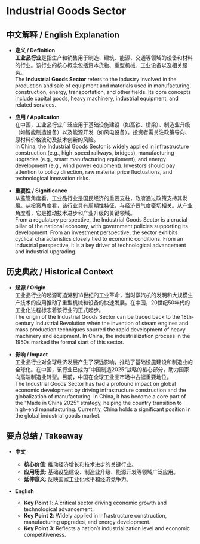 # Industrial Goods Sector

## 中文解释 / English Explanation

* **定义 / Definition**  
  **工业品行业**是指生产和销售用于制造、建筑、能源、交通等领域的设备和材料的行业。该行业的核心概念包括资本货物、重型机械、工业设备以及相关服务。  
  The **Industrial Goods Sector** refers to the industry involved in the production and sale of equipment and materials used in manufacturing, construction, energy, transportation, and other fields. Its core concepts include capital goods, heavy machinery, industrial equipment, and related services.

* **应用 / Application**  
  在中国，工业品行业广泛应用于基础设施建设（如高铁、桥梁）、制造业升级（如智能制造设备）以及能源开发（如风电设备）。投资者需关注政策导向、原材料价格波动及技术创新的风险。  
  In China, the Industrial Goods Sector is widely applied in infrastructure construction (e.g., high-speed railways, bridges), manufacturing upgrades (e.g., smart manufacturing equipment), and energy development (e.g., wind power equipment). Investors should pay attention to policy direction, raw material price fluctuations, and technological innovation risks.

* **重要性 / Significance**  
  从监管角度看，工业品行业是国民经济的重要支柱，政府通过政策支持其发展。从投资角度看，该行业具有周期性特征，与经济景气度密切相关。从产业角度看，它是推动技术进步和产业升级的关键领域。  
  From a regulatory perspective, the Industrial Goods Sector is a crucial pillar of the national economy, with government policies supporting its development. From an investment perspective, the sector exhibits cyclical characteristics closely tied to economic conditions. From an industrial perspective, it is a key driver of technological advancement and industrial upgrading.

## 历史典故 / Historical Context

* **起源 / Origin**  
  工业品行业的起源可追溯到18世纪的工业革命，当时蒸汽机的发明和大规模生产技术的应用推动了重型机械和设备的快速发展。在中国，20世纪50年代的工业化进程标志着该行业的正式起步。  
  The origin of the Industrial Goods Sector can be traced back to the 18th-century Industrial Revolution when the invention of steam engines and mass production techniques spurred the rapid development of heavy machinery and equipment. In China, the industrialization process in the 1950s marked the formal start of this sector.

* **影响 / Impact**  
  工业品行业对全球经济发展产生了深远影响，推动了基础设施建设和制造业的全球化。在中国，该行业已成为“中国制造2025”战略的核心部分，助力国家向高端制造业转型。目前，中国在全球工业品市场中占据重要地位。  
  The Industrial Goods Sector has had a profound impact on global economic development by driving infrastructure construction and the globalization of manufacturing. In China, it has become a core part of the "Made in China 2025" strategy, helping the country transition to high-end manufacturing. Currently, China holds a significant position in the global industrial goods market.

## 要点总结 / Takeaway

* **中文**  
  - **核心价值**: 推动经济增长和技术进步的关键行业。  
  - **应用场景**: 基础设施建设、制造业升级、能源开发等领域广泛应用。  
  - **延伸意义**: 反映国家工业化水平和经济竞争力。

* **English**  
  - **Key Point 1**: A critical sector driving economic growth and technological advancement.  
  - **Key Point 2**: Widely applied in infrastructure construction, manufacturing upgrades, and energy development.  
  - **Key Point 3**: Reflects a nation’s industrialization level and economic competitiveness.